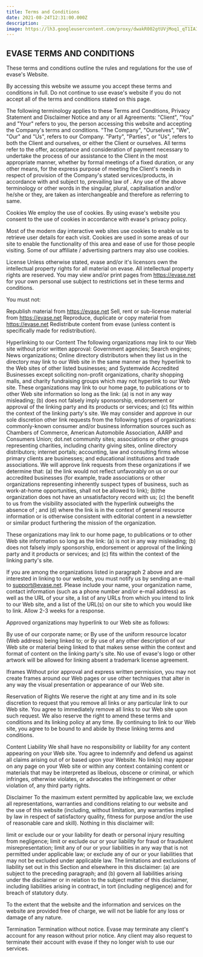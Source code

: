 ```yaml
---
title: Terms and Conditions
date: 2021-08-24T12:31:00.000Z
description: ________________________________________________________
image: https://lh3.googleusercontent.com/proxy/dwakR002gtUVjMoq1_qT1IAI2-uSnKobSEqtl6UnrMqceTmZklDdOyjhYfhxRIvapVT7BZcueoNze69WIqLtq4yFDMxE36tNuI4zNKfTonbHVPFRfNjyxw3BnInf3B9V4pfU9tJn-tUjyasFSG5sJVE
---
```

<h2>EVASE TERMS AND CONDITIONS</h2>

These terms and conditions outline the rules and regulations for the use of evase's Website.

By accessing this website we assume you accept these terms and conditions in full. Do not continue to use evase's website if you do not accept all of the terms and conditions stated on this page.

The following terminology applies to these Terms and Conditions, Privacy Statement and Disclaimer Notice and any or all Agreements: "Client", "You" and "Your" refers to you, the person accessing this website and accepting the Company's terms and conditions. "The Company", "Ourselves", "We", "Our" and "Us", refers to our Company. "Party", "Parties", or "Us", refers to both the Client and ourselves, or either the Client or ourselves. All terms refer to the offer, acceptance and consideration of payment necessary to undertake the process of our assistance to the Client in the most appropriate manner, whether by formal meetings of a fixed duration, or any other means, for the express purpose of meeting the Client's needs in respect of provision of the Company's stated services/products, in accordance with and subject to, prevailing law of . Any use of the above terminology or other words in the singular, plural, capitalisation and/or he/she or they, are taken as interchangeable and therefore as referring to same.

Cookies
We employ the use of cookies. By using evase's website you consent to the use of cookies in accordance with evase's privacy policy.

Most of the modern day interactive web sites use cookies to enable us to retrieve user details for each visit. Cookies are used in some areas of our site to enable the functionality of this area and ease of use for those people visiting. Some of our affiliate / advertising partners may also use cookies.

License
Unless otherwise stated, evase and/or it's licensors own the intellectual property rights for all material on evase. All intellectual property rights are reserved. You may view and/or print pages from https://evase.net for your own personal use subject to restrictions set in these terms and conditions.

You must not:

Republish material from https://evase.net
Sell, rent or sub-license material from https://evase.net
Reproduce, duplicate or copy material from https://evase.net
Redistribute content from evase (unless content is specifically made for redistribution).

Hyperlinking to our Content
The following organizations may link to our Web site without prior written approval:
Government agencies;
Search engines;
News organizations;
Online directory distributors when they list us in the directory may link to our Web site in the same manner as they hyperlink to the Web sites of other listed businesses; and
Systemwide Accredited Businesses except soliciting non-profit organizations, charity shopping malls, and charity fundraising groups which may not hyperlink to our Web site.
These organizations may link to our home page, to publications or to other Web site information so long as the link: (a) is not in any way misleading; (b) does not falsely imply sponsorship, endorsement or approval of the linking party and its products or services; and (c) fits within the context of the linking party's site.
We may consider and approve in our sole discretion other link requests from the following types of organizations:
commonly-known consumer and/or business information sources such as Chambers of Commerce, American Automobile Association, AARP and Consumers Union;
dot.net community sites;
associations or other groups representing charities, including charity giving sites,
online directory distributors;
internet portals;
accounting, law and consulting firms whose primary clients are businesses; and
educational institutions and trade associations.
We will approve link requests from these organizations if we determine that: (a) the link would not reflect unfavorably on us or our accredited businesses (for example, trade associations or other organizations representing inherently suspect types of business, such as work-at-home opportunities, shall not be allowed to link); (b)the organization does not have an unsatisfactory record with us; (c) the benefit to us from the visibility associated with the hyperlink outweighs the absence of ; and (d) where the link is in the context of general resource information or is otherwise consistent with editorial content in a newsletter or similar product furthering the mission of the organization.

These organizations may link to our home page, to publications or to other Web site information so long as the link: (a) is not in any way misleading; (b) does not falsely imply sponsorship, endorsement or approval of the linking party and it products or services; and (c) fits within the context of the linking party's site.

If you are among the organizations listed in paragraph 2 above and are interested in linking to our website, you must notify us by sending an e-mail to support@evase.net. Please include your name, your organization name, contact information (such as a phone number and/or e-mail address) as well as the URL of your site, a list of any URLs from which you intend to link to our Web site, and a list of the URL(s) on our site to which you would like to link. Allow 2-3 weeks for a response.

Approved organizations may hyperlink to our Web site as follows:

By use of our corporate name; or
By use of the uniform resource locator (Web address) being linked to; or
By use of any other description of our Web site or material being linked to that makes sense within the context and format of content on the linking party's site.
No use of evase's logo or other artwork will be allowed for linking absent a trademark license agreement.

Iframes
Without prior approval and express written permission, you may not create frames around our Web pages or use other techniques that alter in any way the visual presentation or appearance of our Web site.

Reservation of Rights
We reserve the right at any time and in its sole discretion to request that you remove all links or any particular link to our Web site. You agree to immediately remove all links to our Web site upon such request. We also reserve the right to amend these terms and conditions and its linking policy at any time. By continuing to link to our Web site, you agree to be bound to and abide by these linking terms and conditions.

Content Liability
We shall have no responsibility or liability for any content appearing on your Web site. You agree to indemnify and defend us against all claims arising out of or based upon your Website. No link(s) may appear on any page on your Web site or within any context containing content or materials that may be interpreted as libelous, obscene or criminal, or which infringes, otherwise violates, or advocates the infringement or other violation of, any third party rights.

Disclaimer
To the maximum extent permitted by applicable law, we exclude all representations, warranties and conditions relating to our website and the use of this website (including, without limitation, any warranties implied by law in respect of satisfactory quality, fitness for purpose and/or the use of reasonable care and skill). Nothing in this disclaimer will:

limit or exclude our or your liability for death or personal injury resulting from negligence;
limit or exclude our or your liability for fraud or fraudulent misrepresentation;
limit any of our or your liabilities in any way that is not permitted under applicable law; or
exclude any of our or your liabilities that may not be excluded under applicable law.
The limitations and exclusions of liability set out in this Section and elsewhere in this disclaimer: (a) are subject to the preceding paragraph; and (b) govern all liabilities arising under the disclaimer or in relation to the subject matter of this disclaimer, including liabilities arising in contract, in tort (including negligence) and for breach of statutory duty.

To the extent that the website and the information and services on the website are provided free of charge, we will not be liable for any loss or damage of any nature.

Termination
Termination without notice. Evase may terminate any client's account for any reason without prior notice. Any client may also request to terminate their account with evase if they no longer wish to use our services.